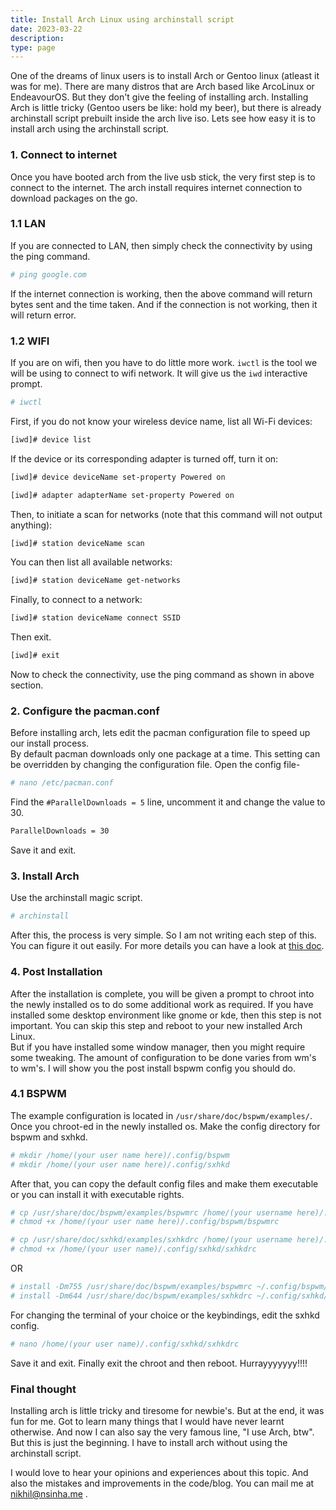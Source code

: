 ```yaml
---
title: Install Arch Linux using archinstall script
date: 2023-03-22
description: 
type: page
---
```


One of the dreams of linux users is to install Arch or Gentoo linux (atleast it was for me). There are many distros that are Arch based like ArcoLinux or EndeavourOS. But they don't give the feeling of installing arch. Installing Arch is little tricky (Gentoo users be like: hold my beer), but there is already archinstall script prebuilt inside the arch live iso. Lets see how easy it is to install arch using the archinstall script.  

### 1. Connect to internet
Once you have booted arch from the live usb stick, the very first step is to connect to the internet. The arch install requires internet connection to download packages on the go.  
### 1.1 LAN
If you are connected to LAN, then simply check the connectivity by using the ping command.
``` bash
# ping google.com
```
If the internet connection is working, then the above command will return bytes sent and the time taken. And if the connection is not working, then it will return error.  
### 1.2 WIFI
If you are on wifi, then you have to do little more work. `iwctl` is the tool we will be using to connect to wifi network. It will give us the `iwd` interactive prompt.
``` bash
# iwctl
```
First, if you do not know your wireless device name, list all Wi-Fi devices: 
``` bash
[iwd]# device list
```
If the device or its corresponding adapter is turned off, turn it on:
``` bash
[iwd]# device deviceName set-property Powered on
```
``` bash
[iwd]# adapter adapterName set-property Powered on
```
Then, to initiate a scan for networks (note that this command will not output anything):
``` bash
[iwd]# station deviceName scan
```
You can then list all available networks:
``` bash
[iwd]# station deviceName get-networks
```
Finally, to connect to a network:
``` bash
[iwd]# station deviceName connect SSID
```
Then exit.
``` bash
[iwd]# exit
```
Now to check the connectivity, use the ping command as shown in above section.


### 2. Configure the pacman.conf 
Before installing arch, lets edit the pacman configuration file to speed up our install process.  
By default pacman downloads only one package at a time. This setting can be overridden by changing the configuration file. Open the config file-
``` bash
# nano /etc/pacman.conf
```
Find the `#ParallelDownloads = 5` line, uncomment it and change the value to 30.
``` bash
ParallelDownloads = 30
```
Save it and exit.


### 3. Install Arch
Use the archinstall magic script.
``` bash
# archinstall
```
After this, the process is very simple. So I am not writing each step of this. You can figure it out easily. For more details you can have a look at [this doc](https://python-archinstall.readthedocs.io/en/latest/installing/guided.html#description-individual-steps).

### 4. Post Installation
After the installation is complete, you will be given a prompt to chroot into the newly installed os to do some additional work as required. If you have installed some desktop environment like gnome or kde, then this step is not important. You can skip this step and reboot to your new installed Arch Linux.  
But if you have installed some window manager, then you might require some tweaking. The amount of configuration to be done varies from wm's to wm's. I will show you the post install bspwm config you should do.
### 4.1 BSPWM
The example configuration is located in `/usr/share/doc/bspwm/examples/`. Once you chroot-ed in the newly installed os. Make the config directory for bspwm and sxhkd.
``` bash 
# mkdir /home/(your user name here)/.config/bspwm
# mkdir /home/(your user name here)/.config/sxhkd
```
After that, you can copy the default config files and make them executable or you can install it with executable rights.
``` bash
# cp /usr/share/doc/bspwm/examples/bspwmrc /home/(your username here)/.config/bspwm/bspwmrc
# chmod +x /home/(your user name here)/.config/bspwm/bspwmrc

# cp /usr/share/doc/sxhkd/examples/sxhkdrc /home/(your username here)/.config/sxhkd/sxhkdrc
# chmod +x /home/(your user name)/.config/sxhkd/sxhkdrc
```

OR

``` bash
# install -Dm755 /usr/share/doc/bspwm/examples/bspwmrc ~/.config/bspwm/bspwmrc
# install -Dm644 /usr/share/doc/bspwm/examples/sxhkdrc ~/.config/sxhkd/sxhkdrc
```

For changing the terminal of your choice or the keybindings, edit the sxhkd config.
``` bash
# nano /home/(your user name)/.config/sxhkd/sxhkdrc
```
Save it and exit. Finally exit the chroot and then reboot. Hurrayyyyyyy!!!!


### Final thought
Installing arch is little tricky and tiresome for newbie's. But at the end, it was fun for me. Got to learn many things that I would have never learnt otherwise. And now I can also say the very famous line, "I use Arch, btw". But this is just the beginning. I have to install arch without using the archinstall script.

I would love to hear your opinions and experiences about this topic. And also the mistakes and improvements in the code/blog. You can mail me at nikhil@nsinha.me .  